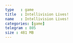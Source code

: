 ```yaml
---
type   : game
title  : Intellivision Lives!
name   : Intellivision Lives!
categories: [game]
telegram : 805
size : 481 MB
---
```



